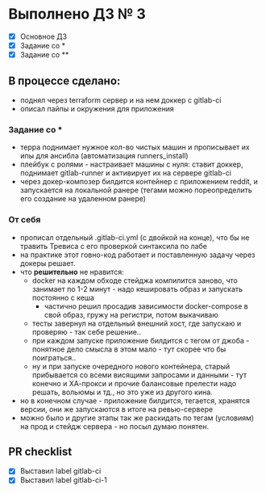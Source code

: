# Выполнено ДЗ № 3
 - [X] Основное ДЗ
 - [X] Задание со *
 - [X] Задание со **

## В процессе сделано:
  - поднял через terraform сервер и на нем доккер с gitlab-ci
  - описал пайпы и окружения для приложения

### Задание со *
  - терра поднимает нужное кол-во чистых машин и прописывает их ипы для ансибла (автоматизация runners_install)
  - плейбук с ролями - настраивает машины с нуля: ставит доккер, поднимает gitlab-runner и активирует их на сервере gitlab-ci
  - через докер-композер билдится контейнер с приложением reddit, и запускается на локальной ранере (тегами можно пореопределить его создание на удаленном ранере)

### От себя
  - прописал отдельный .gitlab-ci.yml (с двойкой на конце), что бы не травить Тревиса с его проверкой синтаксила по лабе
  - на практике этот говно-код работает и поставленную задачу через докеры решает.
  - что **решительно** не нравится:
    - docker на каждом обходе стейджа компилится заново, что занимает по 1-2 минут - надо кешировать образ и запускать постоянно с кеша
      - частично решил просадив зависимости docker-compose в свой образ, гружу на регистри, потом выкачиваю
    - тесты завернул на отдельный внешний хост, где запускаю и проверяю - так себе решение..
    - при каждом запуске приложение билдится с тегом от джоба - понятное дело смысла в этом мало - тут скорее что бы поиграться..
    - ну и при запуске очередного нового контейнера, старый прибывается со всеми висящими запросами и данными - тут конечно и ХА-прокси и прочие балансовые прелести надо решать, вольюмы и тд., но это уже из другого кина.
  - но в конечном случае - приложение билдится, тегается, хранятся версии, они же запускаются в итоге на ревью-сервере
  - можно было и другие этапы так же раскидать по тегам (условиям) на прод и стейдж сервера - но посыл думаю понятен.

## PR checklist
  - [X] Выставил label gitlab-ci
  - [X] Выставил label gitlab-ci-1
